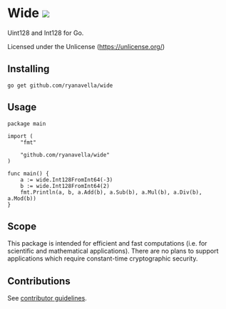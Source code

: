 # Wide [![](https://godoc.org/github.com/ryanavella/wide?status.svg)](https://godoc.org/github.com/ryanavella/wide)

Uint128 and Int128 for Go.

Licensed under the Unlicense (https://unlicense.org/)

## Installing

```shell
go get github.com/ryanavella/wide
```

## Usage

```golang
package main

import (
	"fmt"

	"github.com/ryanavella/wide"
)

func main() {
	a := wide.Int128FromInt64(-3)
	b := wide.Int128FromInt64(2)
	fmt.Println(a, b, a.Add(b), a.Sub(b), a.Mul(b), a.Div(b), a.Mod(b))
}
```

## Scope

This package is intended for efficient and fast computations (i.e. for scientific and mathematical applications). There are no plans to support applications which require constant-time cryptographic security.

## Contributions

See [contributor guidelines](CONTRIBUTING.md).

